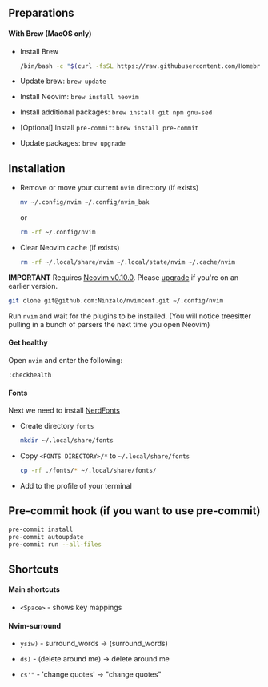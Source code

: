 ## Preparations

#### With Brew (MacOS only)

- Install Brew

  ```sh
  /bin/bash -c "$(curl -fsSL https://raw.githubusercontent.com/Homebrew/install/HEAD/install.sh)"
  ```

- Update brew: `brew update`

- Install Neovim: `brew install neovim`

- Install additional packages: `brew install git npm gnu-sed`

- [Optional] Install `pre-commit`: `brew install pre-commit`

- Update packages: `brew upgrade`

## Installation

- Remove or move your current `nvim` directory (if exists)
  ```sh
  mv ~/.config/nvim ~/.config/nvim_bak
  ```
  or
  ```sh
  rm -rf ~/.config/nvim
  ```

- Clear Neovim cache (if exists)
  ```sh
  rm -rf ~/.local/share/nvim ~/.local/state/nvim ~/.cache/nvim
  ```

**IMPORTANT** Requires [Neovim v0.10.0](https://github.com/neovim/neovim/releases). Please [upgrade](https://github.com/neovim/neovim/releases) if you're on an earlier version.

```sh
git clone git@github.com:Ninzalo/nvimconf.git ~/.config/nvim
```

Run `nvim` and wait for the plugins to be installed. (You will notice treesitter pulling in a bunch of parsers the next time you open Neovim)

#### Get healthy

Open `nvim` and enter the following:
```
:checkhealth
```

#### Fonts

Next we need to install [NerdFonts](https://www.nerdfonts.com/font-downloads)

- Create directory `fonts`
  ```sh
  mkdir ~/.local/share/fonts
  ```

- Copy `<FONTS DIRECTORY>/*` to `~/.local/share/fonts`
  ```sh
  cp -rf ./fonts/* ~/.local/share/fonts/
  ```

- Add to the profile of your terminal

## Pre-commit hook (if you want to use pre-commit)

```sh
pre-commit install
pre-commit autoupdate
pre-commit run --all-files
```

## Shortcuts

#### Main shortcuts

- `<Space>` - shows key mappings

#### Nvim-surround

- `ysiw)` - surround_words -> (surround_words)

- `ds)` - (delete around me) -> delete around me

- `cs'"` - 'change quotes' -> "change quotes"
